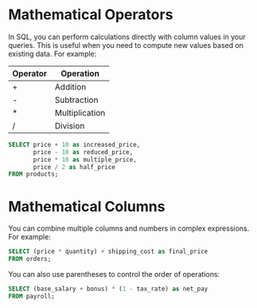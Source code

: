 # Mathematical Operators


In SQL, you can perform calculations directly with column values in your queries. This is useful when you need to compute new values based on existing data. For example:

| Operator | Operation     |
|----------|---------------|
| +        | Addition      |
| -        | Subtraction   |
| *        | Multiplication|
| /        | Division      |
```sql
SELECT price + 10 as increased_price,
       price - 10 as reduced_price,
       price * 10 as multiple_price,
       price / 2 as half_price
FROM products;
```

# Mathematical Columns


You can combine multiple columns and numbers in complex expressions. For example:
```sql
SELECT (price * quantity) + shipping_cost as final_price
FROM orders;
```
You can also use parentheses to control the order of operations:
```sql
SELECT (base_salary + bonus) * (1 - tax_rate) as net_pay
FROM payroll;
```
